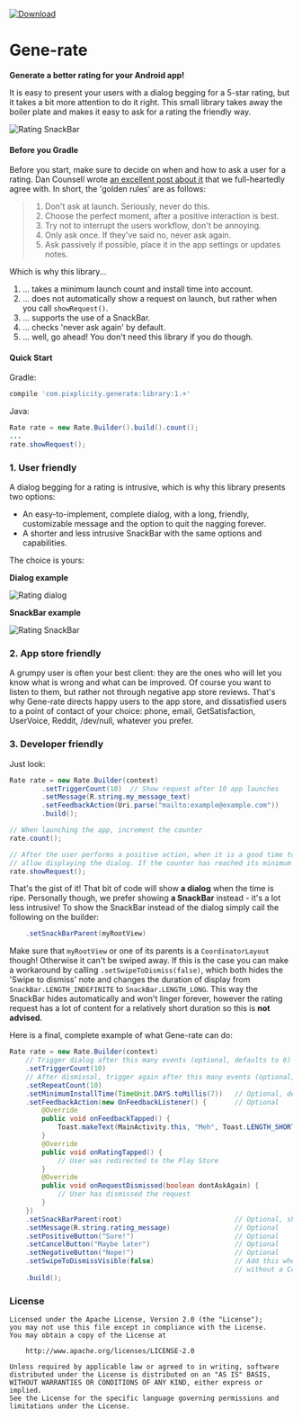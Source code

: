 [![Download](https://api.bintray.com/packages/pixplicity/android/gene-rate/images/download.svg)](https://bintray.com/pixplicity/android/gene-rate/_latestVersion)

# Gene-rate

**Generate a better rating for your Android app!**

It is easy to present your users with a dialog begging for a 5-star rating, but it takes a bit more attention to do it right. This small library takes away the boiler plate and makes it easy to ask for a rating the friendly way.

![Rating SnackBar](http://i.imgur.com/Yw1KUtS.png)

#### Before you Gradle

Before you start, make sure to decide on when and how to ask a user for a rating. Dan Counsell
wrote [an excellent post about it][1] that we full-heartedly agree with. In short, the 'golden
rules' are as follows:

> 1. Don't ask at launch. Seriously, never do this.
> 2. Choose the perfect moment, after a positive interaction is best.
> 3. Try not to interrupt the users workflow, don't be annoying.
> 4. Only ask once. If they've said no, never ask again.
> 5. Ask passively if possible, place it in the app settings or updates notes.

Which is why this library...

1. ... takes a minimum launch count and install time into account.
2. ... does not automatically show a request on launch, but rather when you call
`showRequest()`.
3. ... supports the use of a SnackBar.
4. ... checks 'never ask again' by default.
5. ... well, go ahead! You don't need this library if you do though.


#### Quick Start

Gradle: 

```groovy
compile 'com.pixplicity.generate:library:1.+'
```

Java:

```java
Rate rate = new Rate.Builder().build().count();
...
rate.showRequest();
```


### 1. User friendly

A dialog begging for a rating is intrusive, which is why this library presents two options:

- An easy-to-implement, complete dialog, with a long, friendly, customizable message and the option to quit the nagging forever.
- A shorter and less intrusive SnackBar with the same options and capabilities.

The choice is yours:

**Dialog example**

![Rating dialog](http://i.imgur.com/bywOtbU.png)


**SnackBar example**

![Rating SnackBar](http://i.imgur.com/Yw1KUtS.png)


### 2. App store friendly

A grumpy user is often your best client: they are the ones who will let you know what is wrong and what can be improved. Of course you want to listen to them, but rather not through negative app store reviews. That's why Gene-rate directs happy users to the app store, and dissatisfied users to a point of contact of your choice: phone, email, GetSatisfaction, UserVoice, Reddit, /dev/null, whatever you prefer.


### 3. Developer friendly

Just look:

```java
Rate rate = new Rate.Builder(context)
        .setTriggerCount(10)  // Show request after 10 app launches
        .setMessage(R.string.my_message_text)
        .setFeedbackAction(Uri.parse("mailto:example@example.com"))
        .build();

// When launching the app, increment the counter
rate.count();

// After the user performs a positive action, when it is a good time to show a rating request,
// allow displaying the dialog. If the counter has reached its minimum trigger number, it will now show.
rate.showRequest();
```

That's the gist of it! That bit of code will show **a dialog** when the time is ripe. Personally
though, we prefer showing **a SnackBar** instead - it's a lot less intrusive! To show the SnackBar
instead of the dialog simply call the following on the builder:

```java
	.setSnackBarParent(myRootView)
```

Make sure that `myRootView` or one of its parents is a `CoordinatorLayout` though! Otherwise it
can't be swiped away. If this is the case you can make a workaround by calling
`.setSwipeToDismiss(false)`, which both hides the 'Swipe to dismiss' note and changes the duration
of display from `SnackBar.LENGTH_INDEFINITE` to `SnackBar.LENGTH_LONG`. This way the SnackBar hides
automatically and won't linger forever, however the rating request has a lot of content for a
relatively short duration so this is **not advised**.



Here is a final, complete example of what Gene-rate can do:

```java
Rate rate = new Rate.Builder(context)
    // Trigger dialog after this many events (optional, defaults to 6)
    .setTriggerCount(10)
    // After dismissal, trigger again after this many events (optional, defaults to 30)
    .setRepeatCount(10)
    .setMinimumInstallTime(TimeUnit.DAYS.toMillis(7))   // Optional, defaults to 7 days
    .setFeedbackAction(new OnFeedbackListener() {       // Optional
        @Override
        public void onFeedbackTapped() {
            Toast.makeText(MainActivity.this, "Meh", Toast.LENGTH_SHORT).show();
        }
        @Override
        public void onRatingTapped() {
            // User was redirected to the Play Store
        }
        @Override
        public void onRequestDismissed(boolean dontAskAgain) {
            // User has dismissed the request
        }
    })
    .setSnackBarParent(root)                            // Optional, shows dialog by default
    .setMessage(R.string.rating_message)                // Optional
    .setPositiveButton("Sure!")                         // Optional
    .setCancelButton("Maybe later")                     // Optional
    .setNegativeButton("Nope!")                         // Optional
    .setSwipeToDismissVisible(false)                    // Add this when using the Snackbar
                                                        // without a CoordinatorLayout as a parent.
    .build();
```

### License

```
Licensed under the Apache License, Version 2.0 (the "License");
you may not use this file except in compliance with the License.
You may obtain a copy of the License at

    http://www.apache.org/licenses/LICENSE-2.0

Unless required by applicable law or agreed to in writing, software
distributed under the License is distributed on an "AS IS" BASIS,
WITHOUT WARRANTIES OR CONDITIONS OF ANY KIND, either express or implied.
See the License for the specific language governing permissions and
limitations under the License.
```

[1]: https://www.dancounsell.com/articles/prompting-for-app-reviews
